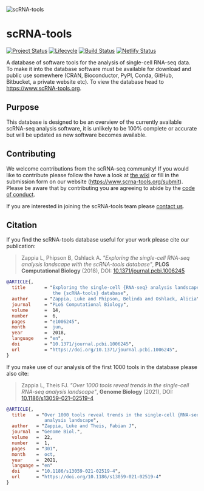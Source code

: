 ![scRNA-tools](docs/img/banner.png)

# scRNA-tools

[![Project Status](http://www.repostatus.org/badges/latest/active.svg)](http://www.repostatus.org/#active)
[![Lifecycle](https://img.shields.io/badge/lifecycle-stable-brightgreen.svg)](https://www.tidyverse.org/lifecycle/#stable)
[![Build Status](https://github.com/scRNA-tools/scRNA-tools/actions/workflows/build_site.yml/badge.svg)](https://github.com/scRNA-tools/scRNA-tools/actions/workflows/build_site.yml)
[![Netlify Status](https://api.netlify.com/api/v1/badges/e1fce3cd-d1e6-439d-8751-83360c631b5d/deploy-status)](https://app.netlify.com/sites/scrna-tools/deploys)

A database of software tools for the analysis of single-cell RNA-seq data. To
make it into the database software must be available for download and public use
somewhere (CRAN, Bioconductor, PyPI, Conda, GitHub, Bitbucket, a private website
etc). To view the database head to https://www.scRNA-tools.org.

## Purpose

This database is designed to be an overview of the currently available scRNA-seq
analysis software, it is unlikely to be 100% complete or accurate but will be
updated as new software becomes available.

## Contributing

We welcome contributions from the scRNA-seq community! If you would like to
contribute please follow the have a look at
[the wiki](https://github.com/scRNA-tools/scRNA-tools/wiki) or fill in the submission
form on our website (https://www.scrna-tools.org/submit). Please be aware that
by contributing you are agreeing to abide by the [code of conduct](CODE_OF_CONDUCT.md).

If you are interested in joining the scRNA-tools team please
[contact us](https://www.scRNA-tools.org/contact.html).

## Citation

If you find the scRNA-tools database useful for your work please cite our
publication:

> Zappia L, Phipson B, Oshlack A. _"Exploring the single-cell RNA-seq
> analysis landscape with the scRNA-tools database"_, **PLOS Computational
> Biology** (2018), DOI: [10.1371/journal.pcbi.1006245](https://doi.org/10.1371/journal.pcbi.1006245)

```bibtex
@ARTICLE{,
  title       = "Exploring the single-cell {RNA-seq} analysis landscape with
                 the {scRNA-tools} database",
  author      = "Zappia, Luke and Phipson, Belinda and Oshlack, Alicia",
  journal     = "PLoS Computational Biology",
  volume      =  14,
  number      =  6,
  pages       = "e1006245",
  month       =  jun,
  year        =  2018,
  language    = "en",
  doi         = "10.1371/journal.pcbi.1006245",
  url         = "https://doi.org/10.1371/journal.pcbi.1006245",
}
```

If you make use of our analysis of the first 1000 tools in the database please
also cite:

> Zappia L, Theis FJ. _"Over 1000 tools reveal trends in the single-cell RNA-seq
> analysis landscape"_, **Genome Biology** (2021),
> DOI: [10.1186/s13059-021-02519-4](https://doi.org/10.1186/s13059-021-02519-4)

```bibtex
@ARTICLE{,
  title    = "Over 1000 tools reveal trends in the single-cell {RNA-seq}
              analysis landscape",
  author   = "Zappia, Luke and Theis, Fabian J",
  journal  = "Genome Biol.",
  volume   =  22,
  number   =  1,
  pages    = "301",
  month    =  oct,
  year     =  2021,
  language = "en"
  doi      = "10.1186/s13059-021-02519-4",
  url      = "https://doi.org/10.1186/s13059-021-02519-4"
}
```

